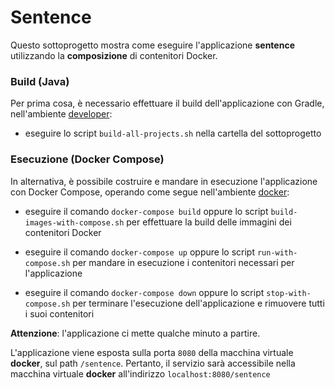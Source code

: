 # Sentence

Questo sottoprogetto mostra come eseguire l'applicazione **sentence** 
utilizzando la **composizione** di contenitori Docker.  

### Build (Java)  

Per prima cosa, è necessario effettuare il build dell'applicazione con Gradle,  
nell'ambiente [developer](../../../environments/developer/): 

* eseguire lo script `build-all-projects.sh` nella cartella del sottoprogetto 
  
### Esecuzione (Docker Compose)  

In alternativa, è possibile costruire e mandare in esecuzione l'applicazione con Docker Compose, 
operando come segue nell'ambiente [docker](../../../environments/docker/): 

* eseguire il comando `docker-compose build`
  oppure lo script `build-images-with-compose.sh` per effettuare la build delle immagini dei contenitori Docker 
 
* eseguire il comando `docker-compose up` 
  oppure lo script `run-with-compose.sh` per mandare in esecuzione i contenitori necessari per l'applicazione  

* eseguire il comando `docker-compose down` 
  oppure lo script `stop-with-compose.sh` per terminare l'esecuzione dell'applicazione 
  e rimuovere tutti i suoi contenitori 
  
**Attenzione**: l'applicazione ci mette qualche minuto a partire. 

 
L'applicazione viene esposta sulla porta `8080` della macchina virtuale **docker**, sul path `/sentence`. 
Pertanto, il servizio sarà accessibile nella macchina virtuale **docker** 
all'indirizzo `localhost:8080/sentence` 
